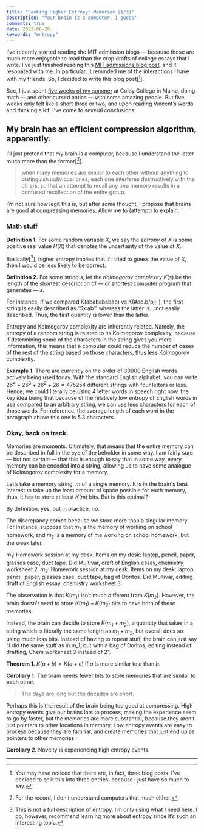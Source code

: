 ```yaml
---
title: "Seeking Higher Entropy: Memories [1/3]"
description: "Your brain is a computer, I guess"
comments: true
date: 2022-08-20
keywords: "entropy"
---
```

  
I’ve recently started reading the MIT admission blogs — because those are much more enjoyable to read than the crap drafts of college essays that I write. I’ve just finished reading this [MIT admissions blog post](https://mitadmissions.org/blogs/entry/novelty/), and it resonated with me. In particular, it reminded me of the interactions I have with my friends. So, I decided to write this blog post[[^1]].

See, I just spent [five weeks of my summer](https://www.mathcamp.org/) at Colby College in Maine, doing math — and other cursed antics — with some amazing people. But five weeks only felt like a short three or two, and upon reading Vincent’s words and thinking a lot, I've come to several conclusions.  

## My brain has an efficient compression algorithm, apparently. 

I’ll just pretend that my brain is a computer, because I understand the latter much more than the former[[^2]].

> when many memories are similar to each other without anything to distinguish individual ones, each one interferes destructively with the others, so that an attempt to recall any one memory results in a confused recollection of the entire group.

I’m not sure how legit this is, but after some thought, I propose that brains are good at compressing memories. Allow me to (attempt) to explain:

### Math stuff

**Definition 1.** For some random variable $X$, we say the *entropy* of $X$ is some positive real value $H(X)$ that denotes the uncertainty of the value of $X$. 

Basically[[^3]], higher entropy implies that if I tried to guess the value of $X$, then I would be less likely to be correct.

**Definition 2.** For some string $s$, let the *Kolmogorov complexity* $K(s)$ be the length of the shortest description of — or shortest computer program that generates — $s$.

For instance, if we compared K(ababababab) vs K(#oc.b/pj;-), the first string is easily described as “5x‘ab’” whereas the latter is… not easily described. Thus, the first quantity is lower than the latter. 

Entropy and Kolmogorov complexity are inherently related. Namely, the entropy of a random string is related to its Kolmogorov complexity, because if determining some of the characters in the string gives you more information, this means that a computer could reduce the number of cases of the rest of the string based on those characters, thus less Kolmogorov complexity. 

**Example 1.** There are currently on the order of 30000 English words actively being used today. With the standard English alphabet, you can write $26^4 + 26^3 + 26^2 + 26 = 475254$ different strings with four letters or less. Hence, we could literally be using 4 letter words in speech right now, the key idea being that because of the relatively low entropy of English words in use compared to an arbitrary string, we can use less characters for each of those words. For reference, the average length of each word in the paragraph above this one is 5.3 characters. 

### Okay, back on track.

Memories are moments. Ultimately, that means that the entire memory can be described in full in the eye of the beholder in some way. I am fairly sure — but not certain — that this is enough to say that in some way, every memory can be encoded into a string, allowing us to have some analogue of Kolmogorov complexity for a memory. 

Let’s take a memory string, $m$ of a single memory. It is in the brain's best interest to take up the least amount of space possible for each memory, thus, it has to store at least $K(m)$ bits. But is this optimal?

By definition, yes, but in practice, no. 

The discrepancy comes because we store more than a singular memory. For instance, suppose that $m_1$ is the memory of working on school homework, and $m_2$ is a memory of me working on school homework, but the week later. 

$m_1$: Homework session at my desk. Items on my desk: laptop, pencil, paper, glasses case, duct tape. Did Multivar, draft of English essay, chemistry worksheet 2. 
$m_2$: Homework session at my desk. Items on my desk: laptop, pencil, paper, glasses case, duct tape, bag of Doritos. Did Multivar, editing draft of English essay, chemistry worksheet 3. 

The observation is that $K(m_1)$ isn’t much different from $K(m_2)$. However, the brain doesn’t need to store $K(m_1) + K(m_2)$ bits to have both of these memories. 

Instead, the brain can decide to store $K(m_1 + m_2)$, a quantity that takes in a string which is literally the same length as $m_1 + m_2$, but overall does so using much less bits. Instead of having to repeat stuff, the brain can just say “I did the same stuff as in m_1, but with a bag of Doritos, editing instead of drafting, Chem worksheet 3 instead of 2”. 
	
**Theorem 1.** $K(a + b) > K(a+c)$ if $a$ is more similar to $c$ than $b$. 

**Corollary 1.** The brain needs fewer bits to store memories that are similar to each other.

> The days are long but the decades are short. 

Perhaps this is the result of the brain being too good at compressing. High entropy events give our brains lots to process, making the experience seem to go by faster, but the memories are more substantial, because they aren’t just pointers to other locations in memory. Low entropy events are easy to process because they are familiar, and create memories that just end up as pointers to other memories.

**Corollary 2.** Novelty is experiencing high entropy events. 

---

[^1]: You may have noticed that there are, in fact, three blog posts. I’ve decided to split this into three entries, because I just have so much to say.
[^2]: For the record, I don’t understand computers that much either. 
[^3]: This is not a full description of entropy, I’m only using what I need here. I do, however, recommend learning more about entropy since it’s such an interesting topic. 
